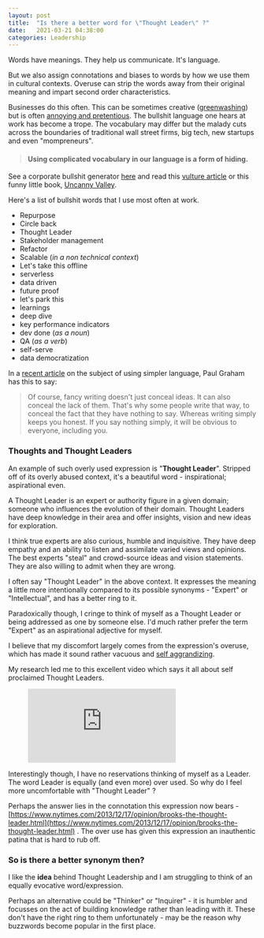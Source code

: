 ```yaml
---
layout: post
title:  "Is there a better word for \"Thought Leader\" ?"
date:   2021-03-21 04:38:00
categories: Leadership
---
```


Words have meanings. They help us communicate. It's language.

But we also assign connotations and biases to words by how we use them in cultural contexts. Overuse can strip the words away from their original meaning and impart second order characteristics.

Businesses do this often. This can be sometimes creative ([greenwashing](https://en.wikipedia.org/wiki/Greenwashing)) but is often [annoying and pretentious](https://en.wikipedia.org/wiki/Buzzword_bingo). The bullshit language one hears at work has become a trope. The vocabulary may differ but the malady cuts across the boundaries of traditional wall street firms, big tech, new startups and even "mompreneurs". 

> #### Using complicated vocabulary in our language is a form of hiding.

See a corporate bullshit generator [here](https://www.makebullshit.com/) and read this [vulture article](https://www.vulture.com/2020/02/spread-of-corporate-speak.html)  or this funny little book, [Uncanny Valley](https://www.amazon.com/Uncanny-Valley-Memoir-Anna-Wiener/dp/0374278016).

Here's a list of bullshit words that I use most often at work.

- Repurpose
- Circle back
- Thought Leader
- Stakeholder management
- Refactor
- Scalable (*in a non technical context*)
- Let's take this offline
- serverless
- data driven
- future proof
- let's park this
- learnings
- deep dive
- key performance indicators
- dev done (*as a noun*)
- QA (*as a verb*)
- self-serve
- data democratization


In a [recent article](http://paulgraham.com/simply.html) on the subject of using simpler language, Paul Graham has this to say:

> Of course, fancy writing doesn't just conceal ideas. It can also conceal the lack of them. That's why some people write that way, to conceal the fact that they have nothing to say. Whereas writing simply keeps you honest. If you say nothing simply, it will be obvious to everyone, including you.

### Thoughts and Thought Leaders

An example of such overly used expression is "**Thought Leader**". Stripped off of its overly abused context, it's a beautiful word - inspirational; aspirational even. 

A Thought Leader is an expert or authority figure in a given domain; someone who influences the evolution of their domain. Thought Leaders have deep knowledge in their area and offer insights, vision and new ideas for exploration.

I think true experts are also curious, humble and inquisitive. They have deep empathy and an ability to listen and assimilate varied views and opinions. The best experts "steal" and crowd-source ideas and vision statements. They are also willing to admit when they are wrong.

I often say "Thought Leader" in the above context. It expresses the meaning a little more intentionally compared to its possible synonyms - "Expert" or "Intellectual", and has a better ring to it.

Paradoxically though, I cringe to think of myself as a Thought Leader or being addressed as one by someone else. I'd much rather prefer the term "Expert" as an aspirational adjective for myself.

I believe that my discomfort largely comes from the expression's overuse, which has made it sound rather vacuous and [self aggrandizing](https://www.linkedin.com/search/results/people/?keywords=thought%20leader). 

My research led me to this excellent video which says it all about self proclaimed Thought Leaders.

<figure class="video_container">
  <iframe src="https://www.youtube.com/embed/_ZBKX-6Gz6A" frameborder="0" allowfullscreen="true"> </iframe>
</figure>

Interestingly though, I have no reservations thinking of myself as a Leader. The word Leader is equally (and even more) over used. So why do I feel more uncomfortable with "Thought Leader" ? 

Perhaps the answer lies in the connotation this expression now bears - [https://www.nytimes.com/2013/12/17/opinion/brooks-the-thought-leader.html](https://www.nytimes.com/2013/12/17/opinion/brooks-the-thought-leader.html) . The over use has given this expression an inauthentic patina that is hard to rub off.

### So is there a better synonym then?

I like the **idea** behind Thought Leadership and I am struggling to think of an equally evocative word/expression.

Perhaps an alternative could be "Thinker" or "Inquirer" - it is humbler and focusses on the act of building knowledge rather than leading with it. These don't have the right ring to them unfortunately - may be the reason why buzzwords become popular in the first place.

